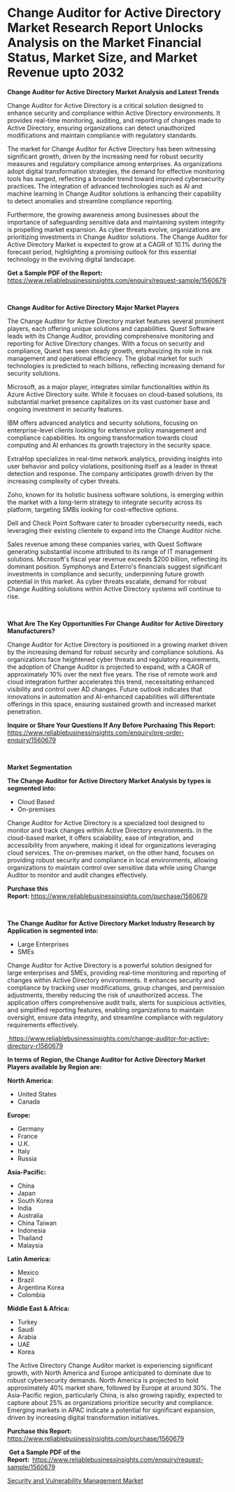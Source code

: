 <p><h1>Change Auditor for Active Directory Market Research Report Unlocks Analysis on the Market Financial Status, Market Size, and Market Revenue upto 2032</h1></p><p><strong>Change Auditor for Active Directory Market Analysis and Latest Trends</strong></p>
<p><p>Change Auditor for Active Directory is a critical solution designed to enhance security and compliance within Active Directory environments. It provides real-time monitoring, auditing, and reporting of changes made to Active Directory, ensuring organizations can detect unauthorized modifications and maintain compliance with regulatory standards. </p><p>The market for Change Auditor for Active Directory has been witnessing significant growth, driven by the increasing need for robust security measures and regulatory compliance among enterprises. As organizations adopt digital transformation strategies, the demand for effective monitoring tools has surged, reflecting a broader trend toward improved cybersecurity practices. The integration of advanced technologies such as AI and machine learning in Change Auditor solutions is enhancing their capability to detect anomalies and streamline compliance reporting.</p><p>Furthermore, the growing awareness among businesses about the importance of safeguarding sensitive data and maintaining system integrity is propelling market expansion. As cyber threats evolve, organizations are prioritizing investments in Change Auditor solutions. The Change Auditor for Active Directory Market is expected to grow at a CAGR of 10.1% during the forecast period, highlighting a promising outlook for this essential technology in the evolving digital landscape.</p></p>
<p><strong>Get a Sample PDF of the Report:&nbsp;</strong> <a href="https://www.reliablebusinessinsights.com/enquiry/request-sample/1560679?utm_campaign=3259&utm_medium=2&utm_source=Github&utm_content=ia&utm_term=09032025&utm_id=change-auditor-for-active-directory">https://www.reliablebusinessinsights.com/enquiry/request-sample/1560679</a></p>
<p>&nbsp;</p>
<p><strong>Change Auditor for Active Directory Major Market Players</strong></p>
<p><p>The Change Auditor for Active Directory market features several prominent players, each offering unique solutions and capabilities. Quest Software leads with its Change Auditor, providing comprehensive monitoring and reporting for Active Directory changes. With a focus on security and compliance, Quest has seen steady growth, emphasizing its role in risk management and operational efficiency. The global market for such technologies is predicted to reach billions, reflecting increasing demand for security solutions.</p><p>Microsoft, as a major player, integrates similar functionalities within its Azure Active Directory suite. While it focuses on cloud-based solutions, its substantial market presence capitalizes on its vast customer base and ongoing investment in security features.</p><p>IBM offers advanced analytics and security solutions, focusing on enterprise-level clients looking for extensive policy management and compliance capabilities. Its ongoing transformation towards cloud computing and AI enhances its growth trajectory in the security space.</p><p>ExtraHop specializes in real-time network analytics, providing insights into user behavior and policy violations, positioning itself as a leader in threat detection and response. The company anticipates growth driven by the increasing complexity of cyber threats.</p><p>Zoho, known for its holistic business software solutions, is emerging within the market with a long-term strategy to integrate security across its platform, targeting SMBs looking for cost-effective options.</p><p>Dell and Check Point Software cater to broader cybersecurity needs, each leveraging their existing clientele to expand into the Change Auditor niche.</p><p>Sales revenue among these companies varies, with Quest Software generating substantial income attributed to its range of IT management solutions. Microsoft's fiscal year revenue exceeds $200 billion, reflecting its dominant position. Symphonys and Exterro's financials suggest significant investments in compliance and security, underpinning future growth potential in this market. As cyber threats escalate, demand for robust Change Auditing solutions within Active Directory systems will continue to rise.</p></p>
<p>&nbsp;</p>
<p><strong>What Are The Key Opportunities For Change Auditor for Active Directory Manufacturers?</strong></p>
<p><p>Change Auditor for Active Directory is positioned in a growing market driven by the increasing demand for robust security and compliance solutions. As organizations face heightened cyber threats and regulatory requirements, the adoption of Change Auditor is projected to expand, with a CAGR of approximately 10% over the next five years. The rise of remote work and cloud integration further accelerates this trend, necessitating enhanced visibility and control over AD changes. Future outlook indicates that innovations in automation and AI-enhanced capabilities will differentiate offerings in this space, ensuring sustained growth and increased market penetration.</p></p>
<p><strong>Inquire or Share Your Questions If Any Before Purchasing This Report:</strong> <a href="https://www.reliablebusinessinsights.com/enquiry/pre-order-enquiry/1560679?utm_campaign=3259&utm_medium=2&utm_source=Github&utm_content=ia&utm_term=09032025&utm_id=change-auditor-for-active-directory">https://www.reliablebusinessinsights.com/enquiry/pre-order-enquiry/1560679</a></p>
<p>&nbsp;</p>
<p><strong>Market Segmentation</strong></p>
<p><strong>The Change Auditor for Active Directory Market Analysis by types is segmented into:</strong></p>
<p><ul><li>Cloud Based</li><li>On-premises</li></ul></p>
<p><p>Change Auditor for Active Directory is a specialized tool designed to monitor and track changes within Active Directory environments. In the cloud-based market, it offers scalability, ease of integration, and accessibility from anywhere, making it ideal for organizations leveraging cloud services. The on-premises market, on the other hand, focuses on providing robust security and compliance in local environments, allowing organizations to maintain control over sensitive data while using Change Auditor to monitor and audit changes effectively.</p></p>
<p><strong>Purchase this Report:&nbsp;</strong><a href="https://www.reliablebusinessinsights.com/purchase/1560679?utm_campaign=3259&utm_medium=2&utm_source=Github&utm_content=ia&utm_term=09032025&utm_id=change-auditor-for-active-directory">https://www.reliablebusinessinsights.com/purchase/1560679</a></p>
<p>&nbsp;</p>
<p><strong>The Change Auditor for Active Directory Market Industry Research by Application is segmented into:</strong></p>
<p><ul><li>Large Enterprises</li><li>SMEs</li></ul></p>
<p><p>Change Auditor for Active Directory is a powerful solution designed for large enterprises and SMEs, providing real-time monitoring and reporting of changes within Active Directory environments. It enhances security and compliance by tracking user modifications, group changes, and permission adjustments, thereby reducing the risk of unauthorized access. The application offers comprehensive audit trails, alerts for suspicious activities, and simplified reporting features, enabling organizations to maintain oversight, ensure data integrity, and streamline compliance with regulatory requirements effectively.</p></p>
<p><a href="https://www.reliablebusinessinsights.com/change-auditor-for-active-directory-r1560679?utm_campaign=3259&utm_medium=2&utm_source=Github&utm_content=ia&utm_term=09032025&utm_id=change-auditor-for-active-directory">&nbsp;https://www.reliablebusinessinsights.com/change-auditor-for-active-directory-r1560679</a></p>
<p><strong>In terms of Region, the Change Auditor for Active Directory Market Players available by Region are:</strong></p>
<p>
    <p> <strong> North America: </strong>
        <ul>
            <li>United States</li>
            <li>Canada</li>
        </ul>
        </p> 
    <p> <strong> Europe: </strong>
        <ul>
            <li>Germany</li>
            <li>France</li>
            <li>U.K.</li>
            <li>Italy</li>
            <li>Russia</li>
        </ul>
        </p> 
    <p> <strong> Asia-Pacific: </strong>
        <ul>
            <li>China</li>
            <li>Japan</li>
            <li>South Korea</li>
            <li>India</li>
            <li>Australia</li>
            <li>China Taiwan</li>
            <li>Indonesia</li>
            <li>Thailand</li>
            <li>Malaysia</li>
        </ul>
        </p> 
    <p> <strong> Latin America: </strong>
        <ul>
            <li>Mexico</li>
            <li>Brazil</li>
            <li>Argentina Korea</li>
            <li>Colombia</li>
        </ul>
        </p> 
    <p> <strong> Middle East & Africa: </strong>
        <ul>
            <li>Turkey</li>
            <li>Saudi</li>
            <li>Arabia</li>
            <li>UAE</li>
            <li>Korea</li>
        </ul>
    </p>
    </p>
<p><p>The Active Directory Change Auditor market is experiencing significant growth, with North America and Europe anticipated to dominate due to robust cybersecurity demands. North America is projected to hold approximately 40% market share, followed by Europe at around 30%. The Asia-Pacific region, particularly China, is also growing rapidly, expected to capture about 25% as organizations prioritize security and compliance. Emerging markets in APAC indicate a potential for significant expansion, driven by increasing digital transformation initiatives.</p></p>
<p><strong>Purchase this Report: </strong><a href="https://www.reliablebusinessinsights.com/purchase/1560679?utm_campaign=3259&utm_medium=2&utm_source=Github&utm_content=ia&utm_term=09032025&utm_id=change-auditor-for-active-directory">https://www.reliablebusinessinsights.com/purchase/1560679</a></p>
<p>&nbsp;<strong>Get a Sample PDF of the Report:&nbsp;&nbsp;</strong><a href="https://www.reliablebusinessinsights.com/enquiry/request-sample/1560679?utm_campaign=3259&utm_medium=2&utm_source=Github&utm_content=ia&utm_term=09032025&utm_id=change-auditor-for-active-directory">https://www.reliablebusinessinsights.com/enquiry/request-sample/1560679</a></p>
<p><strong></strong></p>
<p><p><a href="https://github.com/krulicfidura/Market-Research-Report-List-1/blob/main/security-and-vulnerability-management-market.md?utm_campaign=3259&utm_medium=2&utm_source=Github&utm_content=ia&utm_term=09032025&utm_id=change-auditor-for-active-directory">Security and Vulnerability Management Market</a></p></p>